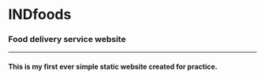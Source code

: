 # INDfoods
### Food delivery service website
---
#### This is my first ever simple static website created for practice.
